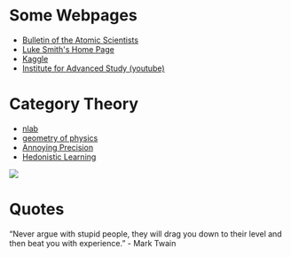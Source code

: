 # Some Webpages

- [Bulletin of the Atomic Scientists](https://thebulletin.org/)
- [Luke Smith's Home Page](https://lukesmith.xyz/)
- [Kaggle](https://www.kaggle.com/)
- [Institute for Advanced Study (youtube)](https://www.youtube.com/user/videosfromIAS/playlists)

# Category Theory

- [nlab](https://ncatlab.org/nlab/show/HomePage)
 - [geometry of physics](https://ncatlab.org/nlab/show/geometry%20of%20physics)
- [Annoying Precision](https://qchu.wordpress.com/)
- [Hedonistic Learning](https://www.hedonisticlearning.com/)


![](https://3.bp.blogspot.com/-YJ7vMuEEYxo/Vmmyw3XN5UI/AAAAAAAAw-w/Hk6uu7gxQvE/s1600/Andromeda-Galaxy-Wallpaper-HD-18.jpg)

# Quotes

“Never argue with stupid people, they will drag you down to their level and then beat you with experience.” - Mark Twain
